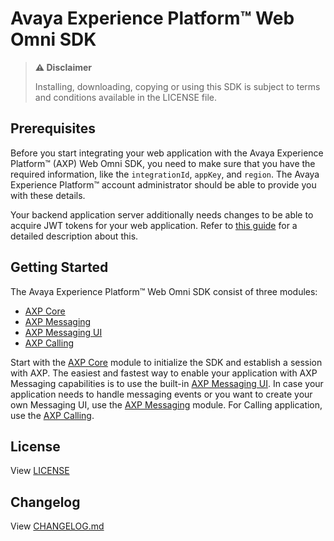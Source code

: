 # Avaya Experience Platform™ Web Omni SDK

> **:warning: Disclaimer**
>
> Installing, downloading, copying or using this SDK is subject to terms and conditions available in the LICENSE file.

## Prerequisites

Before you start integrating your web application with the Avaya Experience Platform™ (AXP) Web Omni SDK, you need to make sure that you have the required information, like the `integrationId`, `appKey`, and `region`. The Avaya Experience Platform™ account administrator should be able to provide you with these details.

Your backend application server additionally needs changes to be able to acquire JWT tokens for your web application. Refer to [this guide](https://developers.avayacloud.com/avaya-experience-platform/docs/omni-sdk-overview#provisioning-an-integration) for a detailed description about this.

## Getting Started

The Avaya Experience Platform™ Web Omni SDK consist of three modules:

- [AXP Core](./core.md)
- [AXP Messaging](./messaging.md)
- [AXP Messaging UI](./messaging-ui.md)
- [AXP Calling](./calling.md)

Start with the [AXP Core](./core.md) module to initialize the SDK and establish a session with AXP. The easiest and fastest way to enable your application with AXP Messaging capabilities is to use the built-in [AXP Messaging UI](./messaging-ui.md). In case your application needs to handle messaging events or you want to create your own Messaging UI, use the [AXP Messaging](./messaging.md) module. For Calling application, use the [AXP Calling](./calling.md).

## License

View [LICENSE](./LICENSE)

## Changelog

View [CHANGELOG.md](./CHANGELOG.md)
